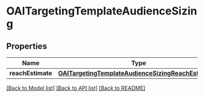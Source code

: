 # OAITargetingTemplateAudienceSizing

## Properties
Name | Type | Description | Notes
------------ | ------------- | ------------- | -------------
**reachEstimate** | [**OAITargetingTemplateAudienceSizingReachEstimate***](OAITargetingTemplateAudienceSizingReachEstimate.md) |  | [optional] 

[[Back to Model list]](../README.md#documentation-for-models) [[Back to API list]](../README.md#documentation-for-api-endpoints) [[Back to README]](../README.md)


